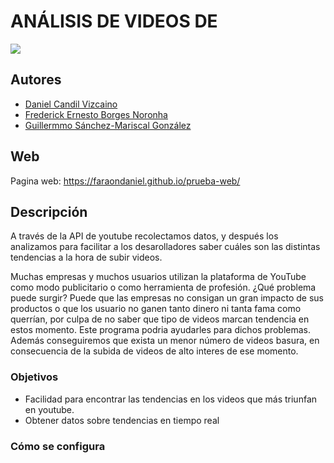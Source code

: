 
# ANÁLISIS DE VIDEOS DE 
![](https://i.pinimg.com/originals/32/3e/02/323e02791f3dfb353927386dfaec81d9.png)

## Autores
[1]:https://github.com/FaraonDaniel
[2]:https://github.com/FrederickBor
[3]:https://github.com/Mariscal6

- [Daniel Candil Vizcaino][1]
- [Frederick Ernesto Borges Noronha][2]
- [Guillermmo Sánchez-Mariscal González][3]
	
## Web 

Pagina web: https://faraondaniel.github.io/prueba-web/
	
## Descripción

A través de la API de youtube recolectamos datos, y después los analizamos para facilitar a los desarolladores saber
cuáles son las distintas tendencias a la hora de subir videos.

Muchas empresas y muchos usuarios utilizan la plataforma de YouTube como modo publicitario o como herramienta de profesión. ¿Qué problema puede surgir? Puede que las empresas no consigan un gran impacto de sus productos o que los usuario no ganen tanto dinero ni tanta fama como querrían, por culpa de no saber que tipo de videos marcan tendencia en estos momento. Este programa podria ayudarles para dichos problemas. Además conseguiremos que exista un menor número de videos basura, en consecuencia de la subida de videos de alto interes de ese momento.

### Objetivos

- Facilidad para encontrar las tendencias en los videos que más triunfan en youtube.
- Obtener datos sobre tendencias en tiempo real

### Cómo se configura
```python


```
